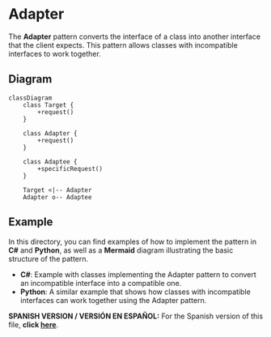 
# Adapter

The **Adapter** pattern converts the interface of a class into another interface that the client expects. This pattern allows classes with incompatible interfaces to work together.

## Diagram

```mermaid
classDiagram
    class Target {
        +request()
    }

    class Adapter {
        +request()
    }

    class Adaptee {
        +specificRequest()
    }

    Target <|-- Adapter
    Adapter o-- Adaptee
```

## Example

In this directory, you can find examples of how to implement the pattern in **C#** and **Python**, as well as a **Mermaid** diagram illustrating the basic structure of the pattern.

- **C#**: Example with classes implementing the Adapter pattern to convert an incompatible interface into a compatible one.
- **Python**: A similar example that shows how classes with incompatible interfaces can work together using the Adapter pattern.

**SPANISH VERSION / VERSIÓN EN ESPAÑOL:** For the Spanish version of this file, **click [here](README_ES.md)**.
